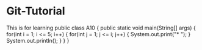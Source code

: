 # Git-Tutorial
This is for learning
public class A10 {
	public static void main(String[] args) {
		for(int i = 1; i <= 5; i++)
		{
			for(int j = 1; j <= i; j++)
			{
				System.out.print("* ");
			}
			System.out.println();
		}
	}
}
